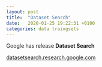 ```yaml
---
layout: post
title:  "Dataset Search"
date:   2020-01-25 19:22:31 +0100
categories: data traingsets
---
```


Google has release __Dataset Search__

[datasetsearch.research.google.com](https://datasetsearch.research.google.com)
